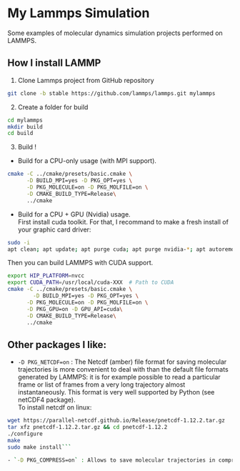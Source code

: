 # My Lammps Simulation

Some examples of molecular dynamics simulation projects performed on LAMMPS.

## How I install LAMMP
1. Clone Lammps project from GitHub repository  
```bash
git clone -b stable https://github.com/lammps/lammps.git mylammps
```
2. Create a folder for build  
```bash
cd mylammps
mkdir build
cd build
```
3. Build !  
- Build for a CPU-only usage (with MPI support).  
```bash
cmake -C ../cmake/presets/basic.cmake \
      -D BUILD_MPI=yes -D PKG_OPT=yes \
      -D PKG_MOLECULE=on -D PKG_MOLFILE=on \
      -D CMAKE_BUILD_TYPE=Release\
      ../cmake
```

- Build for a CPU + GPU (Nvidia) usage.  
First install cuda toolkit. For that, I recommand to make a fresh install of your graphic card driver:
```bash
sudo -i
apt clean; apt update; apt purge cuda; apt purge nvidia-*; apt autoremove; apt install cuda
```
Then you can build LAMMPS with CUDA support.
```bash
export HIP_PLATFORM=nvcc
export CUDA_PATH=/usr/local/cuda-XXX  # Path to CUDA
cmake -C ../cmake/presets/basic.cmake \
        -D BUILD_MPI=yes -D PKG_OPT=yes \
      -D PKG_MOLECULE=on -D PKG_MOLFILE=on \
      -D PKG_GPU=on -D GPU_API=cuda\
      -D CMAKE_BUILD_TYPE=Release\
      ../cmake
```
## Other packages I like:
- `-D PKG_NETCDF=on` : The Netcdf (amber) file format for saving molecular trajectories is more convenient to deal with than the default file formats generated by LAMMPS: it is for example possible to read a particular frame or list of frames from a very long trajectory almost instantaneously. This format is very well supported by Python (see netCDF4 package).  
To install netcdf on linux:
```bash
wget https://parallel-netcdf.github.io/Release/pnetcdf-1.12.2.tar.gz
tar xfz pnetcdf-1.12.2.tar.gz && cd pnetcdf-1.12.2
./configure
make
sudo make install```

- `-D PKG_COMPRESS=on` : Allows to save molecular trajectories in compressed xyz format (.xyz.gz).